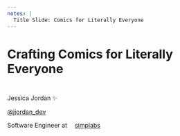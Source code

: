 ```yaml
---
notes: |
  Title Slide: Comics for Literally Everyone
---
```


<div class="clearfix block block--long covered no-img">
  <h1>Crafting Comics for Literally Everyone</h1>
</div>

<footer class="clearfix bottom title-footer" style="margin-top: 3em;">
  <div class="right bottom block block--medium covered no-img">
    <div class="fs-x-small">
       <p class="fs-small">Jessica Jordan ✨</p>
       <p><a class="twitter-title logo-title" href="https://twitter.com/jjordan_dev">@jjordan_dev</a></p>
       <p>Software Engineer at <span style="margin-right: 1em"></span>
       <a class="job-title logo-title" href="https://simplabs.com">simplabs</a></p>
    </div>
  </div>
</footer>

<!-- .slide: data-background-image="./assets/images/bubbles.gif" -->
